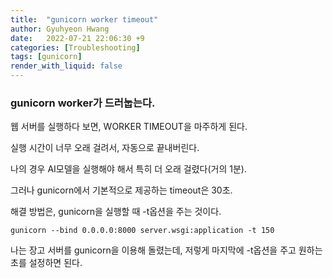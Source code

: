 ```yaml
---
title:  "gunicorn worker timeout"
author: Gyuhyeon Hwang
date:   2022-07-21 22:06:30 +9
categories: [Troubleshooting]
tags: [gunicorn]
render_with_liquid: false
---
```

### gunicorn worker가 드러눕는다.

웹 서버를 실행하다 보면, WORKER TIMEOUT을 마주하게 된다.

실행 시간이 너무 오래 걸려서, 자동으로 끝내버린다.

나의 경우 AI모델을 실행해야 해서 특히 더 오래 걸렸다(거의 1분).

그러나 gunicorn에서 기본적으로 제공하는 timeout은 30초.

해결 방법은, gunicorn을 실행할 때 -t옵션을 주는 것이다.

```
gunicorn --bind 0.0.0.0:8000 server.wsgi:application -t 150
```

나는 장고 서버를 gunicorn을 이용해 돌렸는데, 저렇게 마지막에 -t옵션을 주고 원하는 초를 설정하면 된다.